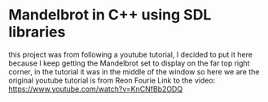 # Mandelbrot in C++ using SDL libraries
this project was from following a youtube tutorial, I decided to put it here because 
I keep getting the Mandelbrot set to display on the far top right corner, in the tutorial it was in the middle of the window so here we are
the original youtube tutorial is from Reon Fourie
Link to the video: https://www.youtube.com/watch?v=KnCNfBb2ODQ
